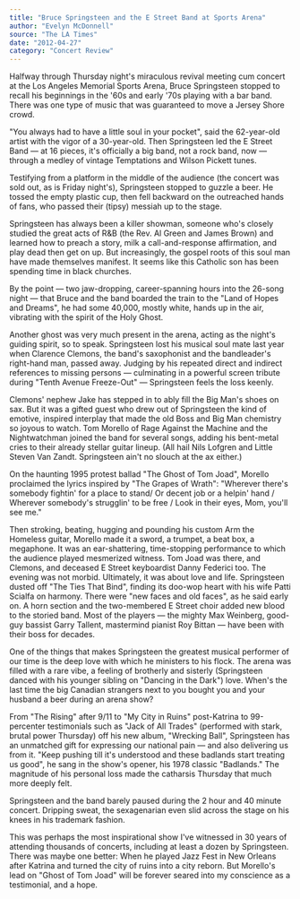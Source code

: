 ```yaml
---
title: "Bruce Springsteen and the E Street Band at Sports Arena"
author: "Evelyn McDonnell"
source: "The LA Times"
date: "2012-04-27"
category: "Concert Review"
---
```


Halfway through Thursday night's miraculous revival meeting cum concert at the Los Angeles Memorial Sports Arena, Bruce Springsteen stopped to recall his beginnings in the '60s and early '70s playing with a bar band. There was one type of music that was guaranteed to move a Jersey Shore crowd.

"You always had to have a little soul in your pocket", said the 62-year-old artist with the vigor of a 30-year-old. Then Springsteen led the E Street Band — at 16 pieces, it's officially a big band, not a rock band, now — through a medley of vintage Temptations and Wilson Pickett tunes.

Testifying from a platform in the middle of the audience (the concert was sold out, as is Friday night's), Springsteen stopped to guzzle a beer. He tossed the empty plastic cup, then fell backward on the outreached hands of fans, who passed their (tipsy) messiah up to the stage.

Springsteen has always been a killer showman, someone who's closely studied the great acts of R&B (the Rev. Al Green and James Brown) and learned how to preach a story, milk a call-and-response affirmation, and play dead then get on up. But increasingly, the gospel roots of this soul man have made themselves manifest. It seems like this Catholic son has been spending time in black churches.

By the point — two jaw-dropping, career-spanning hours into the 26-song night — that Bruce and the band boarded the train to the "Land of Hopes and Dreams", he had some 40,000, mostly white, hands up in the air, vibrating with the spirit of the Holy Ghost.

Another ghost was very much present in the arena, acting as the night's guiding spirit, so to speak. Springsteen lost his musical soul mate last year when Clarence Clemons, the band's saxophonist and the bandleader's right-hand man, passed away. Judging by his repeated direct and indirect references to missing persons — culminating in a powerful screen tribute during "Tenth Avenue Freeze-Out" — Springsteen feels the loss keenly.

Clemons' nephew Jake has stepped in to ably fill the Big Man's shoes on sax. But it was a gifted guest who drew out of Springsteen the kind of emotive, inspired interplay that made the old Boss and Big Man chemistry so joyous to watch. Tom Morello of Rage Against the Machine and the Nightwatchman joined the band for several songs, adding his bent-metal cries to their already stellar guitar lineup. (All hail Nils Lofgren and Little Steven Van Zandt. Springsteen ain't no slouch at the ax either.)

On the haunting 1995 protest ballad "The Ghost of Tom Joad", Morello proclaimed the lyrics inspired by "The Grapes of Wrath": "Wherever there's somebody fightin' for a place to stand/ Or decent job or a helpin' hand / Wherever somebody's strugglin' to be free / Look in their eyes, Mom, you'll see me."

Then stroking, beating, hugging and pounding his custom Arm the Homeless guitar, Morello made it a sword, a trumpet, a beat box, a megaphone. It was an ear-shattering, time-stopping performance to which the audience played mesmerized witness. Tom Joad was there, and Clemons, and deceased E Street keyboardist Danny Federici too. The evening was not morbid. Ultimately, it was about love and life. Springsteen dusted off "The Ties That Bind", finding its doo-wop heart with his wife Patti Scialfa on harmony. There were "new faces and old faces", as he said early on. A horn section and the two-membered E Street choir added new blood to the storied band. Most of the players — the mighty Max Weinberg, good-guy bassist Garry Tallent, mastermind pianist Roy Bittan — have been with their boss for decades.

One of the things that makes Springsteen the greatest musical performer of our time is the deep love with which he ministers to his flock. The arena was filled with a rare vibe, a feeling of brotherly and sisterly (Springsteen danced with his younger sibling on "Dancing in the Dark") love. When's the last time the big Canadian strangers next to you bought you and your husband a beer during an arena show?

From "The Rising" after 9/11 to "My City in Ruins" post-Katrina to 99-percenter testimonials such as "Jack of All Trades" (performed with stark, brutal power Thursday) off his new album, "Wrecking Ball", Springsteen has an unmatched gift for expressing our national pain — and also delivering us from it. "Keep pushing till it's understood and these badlands start treating us good", he sang in the show's opener, his 1978 classic "Badlands." The magnitude of his personal loss made the catharsis Thursday that much more deeply felt.

Springsteen and the band barely paused during the 2 hour and 40 minute concert. Dripping sweat, the sexagenarian even slid across the stage on his knees in his trademark fashion.

This was perhaps the most inspirational show I've witnessed in 30 years of attending thousands of concerts, including at least a dozen by Springsteen. There was maybe one better: When he played Jazz Fest in New Orleans after Katrina and turned the city of ruins into a city reborn. But Morello's lead on "Ghost of Tom Joad" will be forever seared into my conscience as a testimonial, and a hope.
